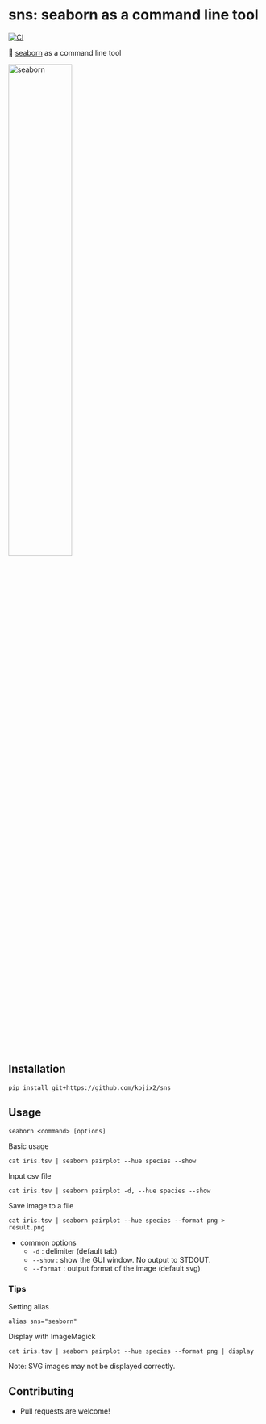 # sns: seaborn as a command line tool

[![CI](https://github.com/kojix2/sns/actions/workflows/ci.yaml/badge.svg)](https://github.com/kojix2/sns/actions/workflows/ci.yaml)

:ocean: [seaborn](https://github.com/mwaskom/seaborn) as a command line tool

<img src="https://user-images.githubusercontent.com/5798442/122654771-9d50ae80-d188-11eb-830e-18a4cf6ad29b.png" alt="seaborn" width="50%" height="50%">

## Installation

```
pip install git+https://github.com/kojix2/sns
```

## Usage

```
seaborn <command> [options]
```

Basic usage

```
cat iris.tsv | seaborn pairplot --hue species --show
```

Input csv file

```
cat iris.tsv | seaborn pairplot -d, --hue species --show
```

Save image to a file

```
cat iris.tsv | seaborn pairplot --hue species --format png > result.png
```

* common options
  * `-d` : delimiter (default tab)
  * `--show` : show the GUI window. No output to STDOUT.
  * `--format` : output format of the image (default svg)

### Tips

Setting alias

```
alias sns="seaborn"
```

Display with ImageMagick

```
cat iris.tsv | seaborn pairplot --hue species --format png | display
```

Note: SVG images may not be displayed correctly.

## Contributing

* Pull requests are welcome!
